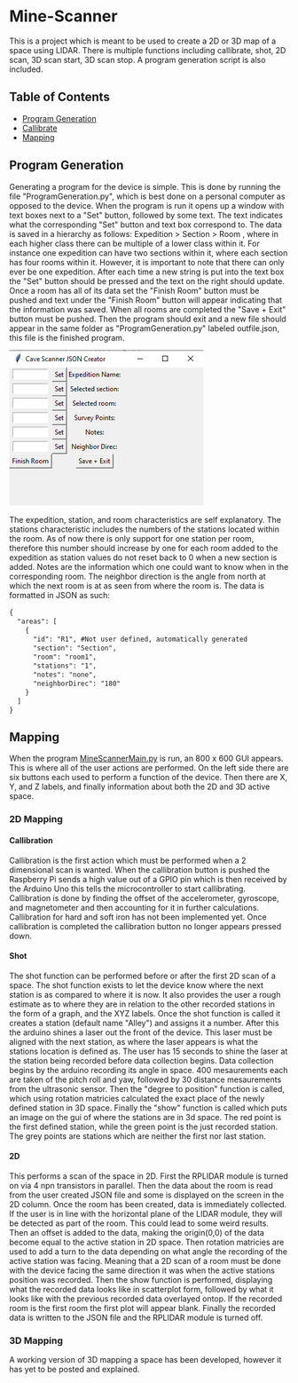 # Mine-Scanner
This is a project which is meant to be used to create a 2D or 3D map of a space using LIDAR. There is multiple functions including callibrate, shot, 2D scan, 3D scan start, 3D scan stop. A program generation script is also included.
## Table of Contents
* [Program Generation](#program-generation)
* [Callibrate](#callibration)
* [Mapping](#mapping)
## Program Generation
Generating a program for the device is simple. This is done by running the file "ProgramGeneration.py", which is best done on a personal computer as opposed to the device. When the program is run it opens up a window with text boxes next to a "Set" button, followed by some text. The text indicates what the corresponding "Set" button and text box correspond to. The data is saved in a hierarchy as follows: Expedition > Section > Room , where in each higher class there can be multiple of a lower class within it. For instance one expedition can have two sections within it, where each section has four rooms within it. However, it is important to note that there can only ever be one expedition. After each time a new string is put into the text box the "Set" button should be pressed and the text on the right should update. Once a room has all of its data set the "Finish Room" button must be pushed and text under the "Finish Room" button will appear indicating that the information was saved. When all rooms are completed the "Save + Exit" button must be pushed. Then the program should exit and a new file should appear in the same folder as "ProgramGeneration.py" labeled outfile.json, this file is the finished program.

![alt text](https://github.com/Nacnud04/Mine-Scanner/blob/master/program_generator_window.png)

The expedition, station, and room characteristics are self explanatory. The stations characteristic includes the numbers of the stations located within the room. As of now there is only support for one station per room, therefore this number should increase by one for each room added to the expedition as station values do not reset back to 0 when a new section is added. Notes are the information which one could want to know when in the corresponding room. The neighbor direction is the angle from north at which the next room is at as seen from where the room is.
The data is formatted in JSON as such:
```
{
  "areas": [
    {
      "id": "R1", #Not user defined, automatically generated
      "section": "Section",
      "room": "room1",
      "stations": "1",
      "notes": "none",
      "neighborDirec": "180"
    }
  ]
}
```
## Mapping
When the program [MineScannerMain.py](https://github.com/Nacnud04/Mine-Scanner/blob/master/raspberry%20pi/MineScannerMain.py) is run, an 800 x 600 GUI appears. This is where all of the user actions are performed. On the left side there are six buttons each used to perform a function of the device. Then there are X, Y, and Z labels, and finally information about both the 2D and 3D active space.
### 2D Mapping
#### Callibration
Callibration is the first action which must be performed when a 2 dimensional scan is wanted. When the callibration button is pushed the Raspberry Pi sends a high value out of a GPIO pin which is then received by the Arduino Uno this tells the microcontroller to start callibrating. Callibration is done by finding the offset of the accelerometer, gyroscope, and magnetometer and then accounting for it in further calculations. Callibration for hard and soft iron has not been implemented yet. Once callibration is completed the callibration button no longer appears pressed down.
#### Shot
The shot function can be performed before or after the first 2D scan of a space. The shot function exists to let the device know where the next station is as compared to where it is now. It also provides the user a rough estimate as to where they are in relation to the other recorded stations in the form of a graph, and the XYZ labels. Once the shot function is called it creates a station (default name "Alley") and assigns it a number. After this the arduino shines a laser out the front of the device. This laser must be aligned with the next station, as where the laser appears is what the stations location is defined as. The user has 15 seconds to shine the laser at the station being recorded before data collection begins. Data collection begins by the arduino recording its angle in space. 400 mesaurements each are taken of the pitch roll and yaw, followed by 30 distance mesaurements from the ultrasonic sensor. Then the "degree to position" function is called, which using rotation matricies calculated the exact place of the newly defined station in 3D space. Finally the "show" function is called which puts an image on the gui of where the stations are in 3d space. The red point is the first defined station, while the green point is the just recorded station. The grey points are stations which are neither the first nor last station.
#### 2D
This performs a scan of the space in 2D. First the RPLIDAR module is turned on via 4 npn transistors in parallel. Then the data about the room is read from the user created JSON file and some is displayed on the screen in the 2D column. Once the room has been created, data is immediately collected. If the user is in line with the horizontal plane of the LIDAR module, they will be detected as part of the room. This could lead to some weird results. Then an offset is added to the data, making the origin(0,0) of the data become equal to the active station in 2D space. Then rotation matricies are used to add a turn to the data depending on what angle the recording of the active station was facing. Meaning that a 2D scan of a room must be done with the device facing the same direction it was when the active stations position was recorded. Then the show function is performed, displaying what the recorded data looks like in scatterplot form, followed by what it looks like with the previous recorded data overlayed ontop. If the recorded room is the first room the first plot will appear blank. Finally the recorded data is written to the JSON file and the RPLIDAR module is turned off.
### 3D Mapping
A working version of 3D mapping a space has been developed, however it has yet to be posted and explained.
